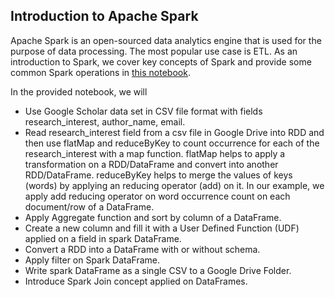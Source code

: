 ## Introduction to Apache Spark

Apache Spark is an open-sourced data analytics engine that is used for the purpose of data processing. The most popular use case is ETL. As an introduction to Spark, we cover key concepts of Spark and provide some common Spark operations in [this notebook](./spark.ipynb).

In the provided notebook, we will
* Use Google Scholar data set in CSV file format with fields research_interest, author_name, email.
* Read research_interest field from a csv file in Google Drive into RDD and then use flatMap and reduceByKey to count occurrence for each of the research_interest with a map function. flatMap helps to apply a transformation on a RDD/DataFrame and convert into another RDD/DataFrame. reduceByKey helps to merge the values of keys (words) by applying an reducing operator (add) on it. In our example, we apply add reducing operator on word occurrence count on each document/row of a DataFrame.
* Apply Aggregate function and sort by column of a DataFrame.
* Create a new column and fill it with a User Defined Function (UDF) applied on a field in spark DataFrame.
* Convert a RDD into a DataFrame with or without schema.
* Apply filter on Spark DataFrame.
* Write spark DataFrame as a single CSV to a Google Drive Folder.
* Introduce Spark Join concept applied on DataFrames.
